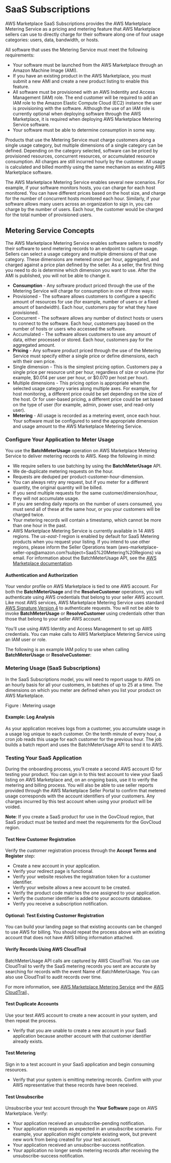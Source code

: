 # SaaS Subscriptions<a name="saas-subscription"></a>

 AWS Marketplace SaaS Subscriptions provides the AWS Marketplace Metering Service as a pricing and metering feature that AWS Marketplace sellers can use to directly charge for their software along one of four usage categories: users, data, bandwidth, or hosts\. 

 All software that uses the Metering Service must meet the following requirements: 
+  Your software must be launched from the AWS Marketplace through an Amazon Machine Image \(AMI\)\. 
+  If you have an existing product in the AWS Marketplace, you must submit a new AMI and create a new product listing to enable this feature\. 
+  All software must be provisioned with an AWS Indentity and Access Management \(IAM\) role\. The end customer will be required to add an IAM role to the Amazon Elastic Compute Cloud \(EC2\) instance the user is provisioning with the software\. Although the use of an IAM role is currently optional when deploying software through the AWS Marketplace, it is required when deploying AWS Marketplace Metering Service software\. 
+  Your software must be able to determine consumption in some way\. 

 Products that use the Metering Service must charge customers along a single usage category, but multiple dimensions of a single category can be defined\. Depending on the category selected, software can be priced by provisioned resources, concurrent resources, or accumulated resource consumption\. All charges are still incurred hourly by the customer\. All usage is calculated and billed monthly using the same mechanism as existing AWS Marketplace software\. 

 The AWS Marketplace Metering Service enables several new scenarios\. For example, if your software monitors hosts, you can charge for each host monitored\. You can have different prices based on the host size, and charge for the number of concurrent hosts monitored each hour\. Similarly, if your software allows many users across an organization to sign in, you can charge by the number of users\. Each hour, the customer would be charged for the total number of provisioned users\. 

## Metering Service Concepts<a name="metering-service-concepts"></a>

 The AWS Marketplace Metering Service enables software sellers to modify their software to send metering records to an endpoint to capture usage\. Sellers can select a usage category and multiple dimensions of that one category\. These dimensions are metered once per hour, aggregated, and charged against a price plan defined by the seller\. As a seller, the first thing you need to do is determine which dimension you want to use\. After the AMI is published, you will not be able to change it\. 
+  **Consumption** \- Any software product priced through the use of the Metering Service will charge for consumption in one of three ways: 
  +  Provisioned \- The software allows customers to configure a specific amount of resources for use \(for example, number of users or a fixed amount of bandwidth\)\. Each hour, customers pay for what they have provisioned\. 
  +  Concurrent \- The software allows any number of distinct hosts or users to connect to the software\. Each hour, customers pay based on the number of hosts or users who accessed the software\. 
  +  Accumulated \- The software allows customers to use any amount of data, either processed or stored\. Each hour, customers pay for the aggregated amount\. 
+  **Pricing** \- Any software product priced through the use of the Metering Service must specify either a single price or define dimensions, each with their own price\. 
  +  Single dimension \- This is the simplest pricing option\. Customers pay a single price per resource unit per hour, regardless of size or volume \(for example, $0\.014 per user per hour, or $0\.070 per host per hour\)\. 
  +  Multiple dimensions \- This pricing option is appropriate when the selected usage category varies along multiple axes\. For example, for host monitoring, a different price could be set depending on the size of the host\. Or for user\-based pricing, a different price could be set based on the type of user \(for example, admin, power user, and read\-only user\)\. 
+  **Metering** \- All usage is recorded as a metering event, once each hour\. Your software must be configured to send the appropriate dimension and usage amount to the AWS Marketplace Metering Service\. 

### Configure Your Application to Meter Usage<a name="configure-your-application-to-meter-usage"></a>

 You use the **BatchMeterUsage** operation on AWS Marketplace Metering Service to deliver metering records to AWS\. Keep the following in mind: 
+  We require sellers to use batching by using the **BatchMeterUsage** API\. 
+  We de\-duplicate metering requests on the hour\. 
  +  Requests are deduped per product\-customer\-hour\-dimension\. 
  +  You can always retry any request, but if you meter for a different quantity, the original quantity will be billed\. 
  +  If you send multiple requests for the same customer/dimension/hour, they will not accumulate usage\. 
  +  If you are sending daily reports on the number of users consumed, you must send all of these at the same hour, or you your customers will be charged twice\. 
+  Your metering records will contain a timestamp, which cannot be more than one hour in the past\. 
+  AWS Marketplace Metering Service is currently available in 14 AWS regions\. The *us\-east\-1* region is enabled by default for SaaS Metering products when you request your listing\. If you intend to use other regions, please inform the Seller Operations team \(aws\-marketplace\-seller\-ops@amazon\.com?subject=SaaS%20Metering%20Regions\) via email\. For information about the BatchMeterUsage API, see the [AWS Marketplace documentation](https://aws.amazon.com/documentation/marketplace/)\. 

#### Authentication and Authorization<a name="authentication-and-authorization"></a>

 Your vendor profile on AWS Marketplace is tied to one AWS account\. For both the **BatchMeterUsage** and the **ResolveCustomer** operations, you will authenticate using AWS credentials that belong to your seller AWS account\. Like most AWS services, AWS Marketplace Metering Service uses standard [AWS Signature Version 4](http://docs.aws.amazon.com/AmazonS3/latest/API/sig-v4-authenticating-requests.html) to authenticate requests\. You will not be able to invoke **BatchMeterUsage** or **ResolveCustomer** using credentials other than those that belong to your seller AWS account\. 

 You’ll use using AWS Identity and Access Management to set up AWS credentials\. You can make calls to AWS Marketplace Metering Service using an IAM user or role\. 

 The following is an example IAM policy to use when calling **BatchMeterUsage** or **ResolveCustomer**: 

### Metering Usage \(SaaS Subscriptions\)<a name="metering-usage-saas-subscriptions"></a>

 In the SaaS Subscriptions model, you will need to report usage to AWS on an hourly basis for all your customers, in batches of up to 25 at a time\. The dimensions on which you meter are defined when you list your product on AWS Marketplace\. 

 Figure : Metering usage 

#### Example: Log Analysis<a name="example-log-analysis"></a>

 As your application receives logs from a customer, you accumulate usage in a usage log unique to each customer\. On the tenth minute of every hour, a cron job reads this usage for each customer for the previous hour\. The job builds a batch report and uses the BatchMeterUsage API to send it to AWS\. 

### Testing Your SaaS Application<a name="testing-your-saas-application"></a>

 During the onboarding process, you’ll create a second AWS account ID for testing your product\. You can sign in to this test account to view your SaaS listing on AWS Marketplace and, on an ongoing basis, use it to verify the metering and billing process\. You will also be able to use seller reports provided through the AWS Marketplace Seller Portal to confirm that metered usage corresponds with the account identifiers of your customers\. Any charges incurred by this test account when using your product will be voided\. 

 **Note**: If you create a SaaS product for use in the GovCloud region, that SaaS product must be tested and meet the requirements for the GovCloud region\. 

#### Test New Customer Registration<a name="test-new-customer-registration"></a>

 Verify the customer registration process through the **Accept Terms and Register** step: 
+  Create a new account in your application\. 
+  Verify your redirect page is functional\. 
+  Verify your website resolves the registration token for a customer identifier\. 
+  Verify your website allows a new account to be created\. 
+  Verify the product code matches the one assigned to your application\. 
+  Verify the customer identifier is added to your accounts database\. 
+  Verify you receive a subscription notification\. 

#### Optional: Test Existing Customer Registration<a name="optional-test-existing-customer-registration"></a>

 You can build your landing page so that existing accounts can be changed to use AWS for billing\. You should repeat the process above with an existing account that does not have AWS billing information attached\. 

#### Verify Records Using AWS CloudTrail<a name="verify-records-using-aws-cloudtrail"></a>

 BatchMeterUsage API calls are captured by AWS CloudTrail\. You can use CloudTrail to verify the SaaS metering records you sent are accurate by searching for records with the event Name of BatchMeterUsage\. You can also use CloudTrail to audit records over time\. 

 For more information, see [AWS Marketplace Metering Service](http://docs.aws.amazon.com/marketplacemetering/latest/APIReference/Welcome.html) and the [AWS CloudTrail](http://docs.aws.amazon.com/awscloudtrail/latest/userguide/cloudtrail-supported-services.html#additional-software-and-services)\., 

#### Test Duplicate Accounts<a name="test-duplicate-accounts"></a>

 Use your test AWS account to create a new account in your system, and then repeat the process\. 
+  Verify that you are unable to create a new account in your SaaS application because another account with that customer identifier already exists\. 

#### Test Metering<a name="test-metering"></a>

 Sign in to a test account in your SaaS application and begin consuming resources\. 
+  Verify that your system is emitting metering records\. Confirm with your AWS representative that these records have been received\. 

#### Test Unsubscribe<a name="test-unsubscribe"></a>

 Unsubscribe your test account through the **Your Software** page on AWS Marketplace\. Verify: 
+  Your application received an unsubscribe\-pending notification\. 
+  Your application responds as expected in an unsubscribe scenario\. For example, your application might complete existing work, but prevent new work from being created for your test account\. 
+  Your application received an unsubscribe\-success notification\. 
+  Your application no longer sends metering records after receiving the unsubscribe\-success notification\. 